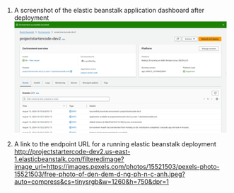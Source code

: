 
1. A screenshot of the elastic beanstalk application dashboard after deployment
   ![image](https://github.com/luongba/full-stack-apps-aws/blob/main/deployment_screenshot/Screenshot.png)

2. A link to the endpoint URL for a running elastic beanstalk deployment
   http://projectstartercode-dev2.us-east-1.elasticbeanstalk.com/filteredimage?image_url=https://images.pexels.com/photos/15521503/pexels-photo-15521503/free-photo-of-den-dem-d-ng-ph-n-c-anh.jpeg?auto=compress&cs=tinysrgb&w=1260&h=750&dpr=1
